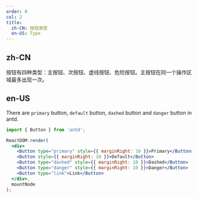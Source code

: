 ```yaml
---
order: 0
col: 2
title:
  zh-CN: 按钮类型
  en-US: Type
---
```


## zh-CN

按钮有四种类型：主按钮、次按钮、虚线按钮、危险按钮。主按钮在同一个操作区域最多出现一次。

## en-US

There are `primary` button, `default` button, `dashed` button and `danger` button in antd.

```jsx
import { Button } from 'antd';

ReactDOM.render(
  <div>
    <Button type="primary" style={{ marginRight: 10 }}>Primary</Button>
    <Button style={{ marginRight: 10 }}>Default</Button>
    <Button type="dashed" style={{ marginRight: 10 }}>Dashed</Button>
    <Button type="danger" style={{ marginRight: 10 }}>Danger</Button>
    <Button type="link">Link</Button>
  </div>,
  mountNode
);
```

